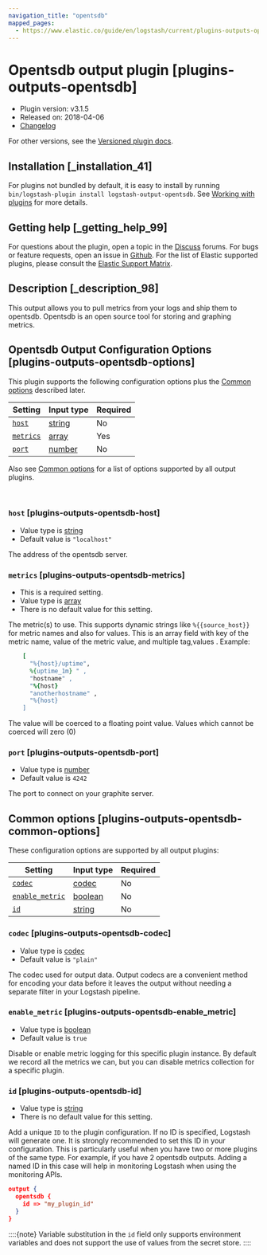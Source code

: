 ```yaml
---
navigation_title: "opentsdb"
mapped_pages:
  - https://www.elastic.co/guide/en/logstash/current/plugins-outputs-opentsdb.html
---
```


# Opentsdb output plugin [plugins-outputs-opentsdb]


* Plugin version: v3.1.5
* Released on: 2018-04-06
* [Changelog](https://github.com/logstash-plugins/logstash-output-opentsdb/blob/v3.1.5/CHANGELOG.md)

For other versions, see the [Versioned plugin docs](/vpr/output-opentsdb-index.md).

## Installation [_installation_41]

For plugins not bundled by default, it is easy to install by running `bin/logstash-plugin install logstash-output-opentsdb`. See [Working with plugins](logstash://reference/working-with-plugins.md) for more details.


## Getting help [_getting_help_99]

For questions about the plugin, open a topic in the [Discuss](http://discuss.elastic.co) forums. For bugs or feature requests, open an issue in [Github](https://github.com/logstash-plugins/logstash-output-opentsdb). For the list of Elastic supported plugins, please consult the [Elastic Support Matrix](https://www.elastic.co/support/matrix#logstash_plugins).


## Description [_description_98]

This output allows you to pull metrics from your logs and ship them to opentsdb. Opentsdb is an open source tool for storing and graphing metrics.


## Opentsdb Output Configuration Options [plugins-outputs-opentsdb-options]

This plugin supports the following configuration options plus the [Common options](plugins-outputs-opentsdb.md#plugins-outputs-opentsdb-common-options) described later.

| Setting | Input type | Required |
| --- | --- | --- |
| [`host`](plugins-outputs-opentsdb.md#plugins-outputs-opentsdb-host) | [string](value-types.md#string) | No |
| [`metrics`](plugins-outputs-opentsdb.md#plugins-outputs-opentsdb-metrics) | [array](value-types.md#array) | Yes |
| [`port`](plugins-outputs-opentsdb.md#plugins-outputs-opentsdb-port) | [number](value-types.md#number) | No |

Also see [Common options](plugins-outputs-opentsdb.md#plugins-outputs-opentsdb-common-options) for a list of options supported by all output plugins.

 

### `host` [plugins-outputs-opentsdb-host]

* Value type is [string](value-types.md#string)
* Default value is `"localhost"`

The address of the opentsdb server.


### `metrics` [plugins-outputs-opentsdb-metrics]

* This is a required setting.
* Value type is [array](value-types.md#array)
* There is no default value for this setting.

The metric(s) to use. This supports dynamic strings like `%{{source_host}}` for metric names and also for values. This is an array field with key of the metric name, value of the metric value, and multiple tag,values . Example:

```ruby
    [
      "%{host}/uptime",
      %{uptime_1m} " ,
      "hostname" ,
      "%{host}
      "anotherhostname" ,
      "%{host}
    ]
```

The value will be coerced to a floating point value. Values which cannot be coerced will zero (0)


### `port` [plugins-outputs-opentsdb-port]

* Value type is [number](value-types.md#number)
* Default value is `4242`

The port to connect on your graphite server.



## Common options [plugins-outputs-opentsdb-common-options]

These configuration options are supported by all output plugins:

| Setting | Input type | Required |
| --- | --- | --- |
| [`codec`](plugins-outputs-opentsdb.md#plugins-outputs-opentsdb-codec) | [codec](logstash://reference/configuration-file-structure.md#codec) | No |
| [`enable_metric`](plugins-outputs-opentsdb.md#plugins-outputs-opentsdb-enable_metric) | [boolean](logstash://reference/configuration-file-structure.md#boolean) | No |
| [`id`](plugins-outputs-opentsdb.md#plugins-outputs-opentsdb-id) | [string](logstash://reference/configuration-file-structure.md#string) | No |

### `codec` [plugins-outputs-opentsdb-codec]

* Value type is [codec](logstash://reference/configuration-file-structure.md#codec)
* Default value is `"plain"`

The codec used for output data. Output codecs are a convenient method for encoding your data before it leaves the output without needing a separate filter in your Logstash pipeline.


### `enable_metric` [plugins-outputs-opentsdb-enable_metric]

* Value type is [boolean](logstash://reference/configuration-file-structure.md#boolean)
* Default value is `true`

Disable or enable metric logging for this specific plugin instance. By default we record all the metrics we can, but you can disable metrics collection for a specific plugin.


### `id` [plugins-outputs-opentsdb-id]

* Value type is [string](logstash://reference/configuration-file-structure.md#string)
* There is no default value for this setting.

Add a unique `ID` to the plugin configuration. If no ID is specified, Logstash will generate one. It is strongly recommended to set this ID in your configuration. This is particularly useful when you have two or more plugins of the same type. For example, if you have 2 opentsdb outputs. Adding a named ID in this case will help in monitoring Logstash when using the monitoring APIs.

```json
output {
  opentsdb {
    id => "my_plugin_id"
  }
}
```

::::{note} 
Variable substitution in the `id` field only supports environment variables and does not support the use of values from the secret store.
::::




